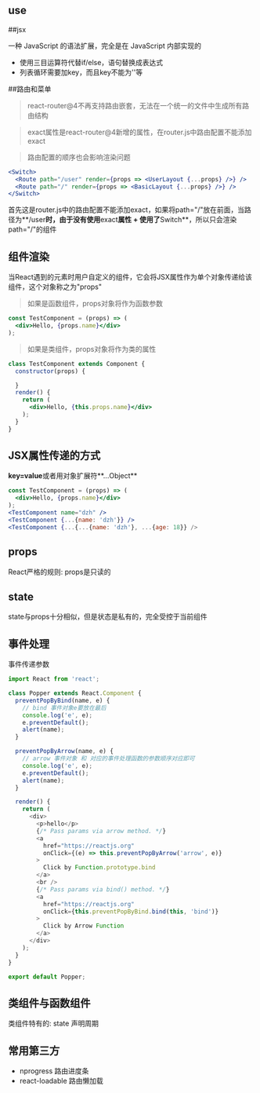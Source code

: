 ## use

##jsx

一种 JavaScript 的语法扩展，完全是在 JavaScript 内部实现的

- 使用三目运算符代替if/else，语句替换成表达式
- 列表循环需要加key，而且key不能为''等

##路由和菜单

> react-router@4不再支持路由嵌套，无法在一个统一的文件中生成所有路由结构

> exact属性是react-router@4新增的属性，在router.js中路由配置不能添加exact

> 路由配置的顺序也会影响渲染问题

```jsx
<Switch>
  <Route path="/user" render={props => <UserLayout {...props} />} />
  <Route path="/" render={props => <BasicLayout {...props} />} />
</Switch>
```

首先这是router.js中的路由配置不能添加exact，如果将path="/"放在前面，当路径为**/user**时，由于没有使用**exact**属性 + 使用了**Switch**，所以只会渲染path="/"的组件

## 组件渲染

当React遇到的元素时用户自定义的组件，它会将JSX属性作为单个对象传递给该组件，这个对象称之为"props"

> 如果是函数组件，props对象将作为函数参数
```jsx
const TestComponent = (props) => (
  <div>Hello, {props.name}</div>
);
```

> 如果是类组件，props对象将作为类的属性
```jsx
class TestComponent extends Component {
  constructor(props) {

  }
  render() {
    return (
      <div>Hello, {this.props.name}</div>
    );
  }
}
```

## JSX属性传递的方式

**key=value**或者用对象扩展符**...Object**
```jsx
const TestComponent = (props) => (
  <div>Hello, {props.name}</div>
);
<TestComponent name="dzh" />
<TestComponent {...{name: 'dzh'}} />
<TestComponent {...{...{name: 'dzh'}, ...{age: 18}} />
```

## props

React严格的规则: props是只读的

## state

state与props十分相似，但是状态是私有的，完全受控于当前组件

## 事件处理

事件传递参数

```js
import React from 'react';

class Popper extends React.Component {
  preventPopByBind(name, e) {
    // bind 事件对象e要放在最后
    console.log('e', e);
    e.preventDefault();
    alert(name);
  }

  preventPopByArrow(name, e) {
    // arrow 事件对象 和 对应的事件处理函数的参数顺序对应即可
    console.log('e', e);
    e.preventDefault();
    alert(name);
  }

  render() {
    return (
      <div>
        <p>hello</p>
        {/* Pass params via arrow method. */}
        <a
          href="https://reactjs.org"
          onClick={(e) => this.preventPopByArrow('arrow', e)}
        >
          Click by Function.prototype.bind
        </a>
        <br />
        {/* Pass params via bind() method. */}
        <a
          href="https://reactjs.org"
          onClick={this.preventPopByBind.bind(this, 'bind')}
        >
          Click by Arrow Function
        </a>
      </div>
    );
  }
}

export default Popper;
```

## 类组件与函数组件

类组件特有的: state 声明周期

## 常用第三方

- nprogress 路由进度条
- react-loadable 路由懒加载